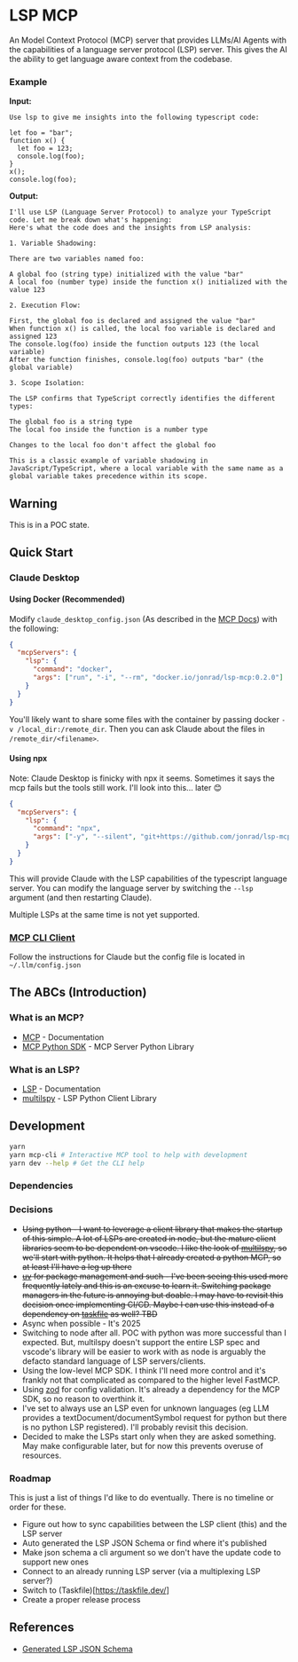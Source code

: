 # LSP MCP
An Model Context Protocol (MCP) server that provides LLMs/AI Agents with the capabilities of a language server protocol (LSP) server. This gives the AI the ability to get language aware context from the codebase.

### Example

**Input:**
```
Use lsp to give me insights into the following typescript code:

let foo = "bar";
function x() {
  let foo = 123;
  console.log(foo);
}
x();
console.log(foo);
```

**Output:**
```
I'll use LSP (Language Server Protocol) to analyze your TypeScript code. Let me break down what's happening:
Here's what the code does and the insights from LSP analysis:

1. Variable Shadowing:

There are two variables named foo:

A global foo (string type) initialized with the value "bar"
A local foo (number type) inside the function x() initialized with the value 123

2. Execution Flow:

First, the global foo is declared and assigned the value "bar"
When function x() is called, the local foo variable is declared and assigned 123
The console.log(foo) inside the function outputs 123 (the local variable)
After the function finishes, console.log(foo) outputs "bar" (the global variable)

3. Scope Isolation:

The LSP confirms that TypeScript correctly identifies the different types:

The global foo is a string type
The local foo inside the function is a number type

Changes to the local foo don't affect the global foo

This is a classic example of variable shadowing in JavaScript/TypeScript, where a local variable with the same name as a global variable takes precedence within its scope.
```

## Warning
This is in a POC state.

## Quick Start
### Claude Desktop

#### Using Docker (Recommended)

Modify `claude_desktop_config.json` (As described in the [MCP Docs](https://modelcontextprotocol.io/quickstart/user#2-add-the-filesystem-mcp-server)) with the following:
```json
{
  "mcpServers": {
    "lsp": {
      "command": "docker",
      "args": ["run", "-i", "--rm", "docker.io/jonrad/lsp-mcp:0.2.0"]
    }
  }
}
```

You'll likely want to share some files with the container by passing docker `-v /local_dir:/remote_dir`. Then you can ask Claude about the files in `/remote_dir/<filename>`.

#### Using npx
Note: Claude Desktop is finicky with npx it seems. Sometimes it says the mcp fails but the tools still work. I'll look into this... later 😊

```json
{
  "mcpServers": {
    "lsp": {
      "command": "npx",
      "args": ["-y", "--silent", "git+https://github.com/jonrad/lsp-mcp", "--lsp", "npx -y --silent -p 'typescript@5.7.3' -p 'typescript-language-server@4.3.3' typescript-language-server --stdio"]
    }
  }
}
```

This will provide Claude with the LSP capabilities of the typescript language server. You can modify the language server by switching the `--lsp` argument (and then restarting Claude).

Multiple LSPs at the same time is not yet supported.

### [MCP CLI Client](https://github.com/adhikasp/mcp-client-cli)
Follow the instructions for Claude but the config file is located in `~/.llm/config.json`


## The ABCs (Introduction)
### What is an MCP?
* [MCP](https://modelcontextprotocol.io/) - Documentation
* [MCP Python SDK](https://github.com/modelcontextprotocol/python-sdk) - MCP Server Python Library
### What is an LSP?
* [LSP](https://microsoft.github.io/language-server-protocol/) - Documentation
* [multilspy](https://github.com/microsoft/multilspy) - LSP Python Client Library
## Development
```bash
yarn
yarn mcp-cli # Interactive MCP tool to help with development
yarn dev --help # Get the CLI help
```
### Dependencies
### Decisions
* ~~Using python - I want to leverage a client library that makes the startup of this simple. A lot of LSPs are created in node, but the mature client libraries seem to be dependent on vscode. I like the look of [multilspy](https://github.com/microsoft/multilspy), so we'll start with python. It helps that I already created a python MCP, so at least I'll have a leg up there~~
* ~~[uv](https://docs.astral.sh/uv/)  for package management and such - I've been seeing this used more frequently lately and this is an excuse to learn it. Switching package managers in the future is annoying but doable. I may have to revisit this decision once implementing CI/CD. Maybe I can use this instead of a dependency on [taskfile](https://taskfile.dev/) as well? TBD~~
* Async when possible - It's 2025
* Switching to node after all. POC with python was more successful than I expected. But, multilspy doesn't support the entire LSP spec and vscode's library will be easier to work with as node is arguably the defacto standard language of LSP servers/clients.
* Using the low-level MCP SDK. I think I'll need more control and it's frankly not that complicated as compared to the higher level FastMCP.
* Using [zod](https://zod.dev/) for config validation. It's already a dependency for the MCP SDK, so no reason to overthink it.
* I've set to always use an LSP even for unknown languages (eg LLM provides a textDocument/documentSymbol request for python but there is no python LSP registered). I'll probably revisit this decision.
* Decided to make the LSPs start only when they are asked something. May make configurable later, but for now this prevents overuse of resources.

### Roadmap
This is just a list of things I'd like to do eventually. There is no timeline or order for these.
* Figure out how to sync capabilities between the LSP client (this) and the LSP server
* Auto generated the LSP JSON Schema or find where it's published
* Make json schema a cli argument so we don't have the update code to support new ones
* Connect to an already running LSP server (via a multiplexing LSP server?)
* Switch to (Taskfile)[https://taskfile.dev/]
* Create a proper release process

## References
* [Generated LSP JSON Schema](https://gist.github.com/bollwyvl/7a128978b8ae89ab02bbd5b84d07a4b7#file-generated-protocol-schema-json)

